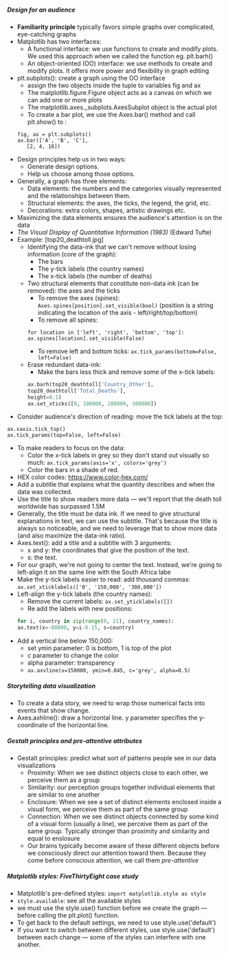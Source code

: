 ##### Design for an audience
- **Familiarity principle** typically favors simple graphs over complicated, eye-catching graphs
- Matplotlib has two interfaces:
    - A functional interface: we use functions to create and modify plots. We used this approach when we called the function eg. plt.barh()
    - An object-oriented (OO) interface: we use methods to create and modify plots. It offers more power and flexibility in graph editing
- plt.subplots(): create a graph using the OO interface
    - assign the two objects inside the tuple to variables fig and ax
    - The matplotlib.figure.Figure object acts as a canvas on which we can add one or more plots
    - The matplotlib.axes._subplots.AxesSubplot object is the actual plot
    - To create a bar plot, we use the Axes.bar() method and call plt.show() to :
    ```
    fig, ax = plt.subplots()
    ax.bar(['A', 'B', 'C'],
       [2, 4, 16])
    ```
-  Design principles help us in two ways:
    - Generate design options.
    - Help us choose among those options.
- Generally, a graph has three elements:
    - Data elements: the numbers and the categories visually represented and the relationships between them.
    - Structural elements: the axes, the ticks, the legend, the grid, etc.
    - Decorations: extra colors, shapes, artistic drawings etc.
- Maximizing the data elements ensures the audience's attention is on the data
- *The Visual Display of Quantitative Information (1983)* (Edward Tufte) 
- Example: [top20_deathtoll.jpg]
    - Identifying the data-ink that we can't remove without losing information (core of the graph):
        - The bars
        - The y-tick labels (the country names)
        - The x-tick labels (the number of deaths)
    - Two structural elements that constitute non-data ink (can be removed): the axes and the ticks
        - To remove the axes (spines): `Axes.spines[position].set_visible(bool)` (position is a string indicating the location of the axis - left/right/top/bottom)
        - To remove all spines:
        ```
        for location in ['left', 'right', 'bottom', 'top']:
        ax.spines[location].set_visible(False)
        ```
        - To remove left and bottom ticks: `ax.tick_params(bottom=False, left=False)`
    - Erase redundant data-ink:
        - Make the bars less thick and remove some of the x-tick labels:
        ```python
        ax.barh(top20_deathtoll['Country_Other'],
        top20_deathtoll['Total_Deaths'],
        height=0.1)
        ax.set_xticks([0, 100000, 200000, 300000])
        ```
- Consider audience's direction of reading: move the tick labels at the top: 
```
ax.xaxis.tick_top()
ax.tick_params(top=False, left=False)
```
- To make readers to focus on the data:
    - Color the x-tick labels in grey so they don't stand out visually so much: `ax.tick_params(axis='x', colors='grey')`
    - Color the bars in a shade of red.
- HEX color codes: https://www.color-hex.com/
- Add a subtitle that explains what the quantity describes and when the data was collected.
- Use the title to show readers more data — we'll report that the death toll worldwide has surpassed 1.5M
- Generally, the title must be data ink. If we need to give structural explanations in text, we can use the subtitle. That's because the title is always so noticeable, and we need to leverage that to show more data (and also maximize the data-ink ratio).
- Axes.text(): add a title and a subtitle with 3 arguments:
    - x and y: the coordinates that give the position of the text.
    - s: the text.
- For our graph, we're not going to center the text. Instead, we're going to left-align it on the same line with the South Africa labe
- Make the y-tick labels easier to read: add thousand commas: `ax.set_xticklabels(['0', '150,000', '300,000'])`
- Left-align the y-tick labels (the country names):
    - Remove the current labels: `ax.set_yticklabels([])`
    - Re add the labels with new positions:
    ```python
    for i, country in zip(range(0, 21), country_names):
    ax.text(x=-80000, y=i-0.15, s=country)
    ```
- Add a vertical line below 150,000:
    - set ymin parameter: 0 is bottom, 1 is top of the plot
    - c parameter to change the color
    - alpha parameter: transparency
    - `ax.axvline(x=150000, ymin=0.045, c='grey', alpha=0.5)`

##### Storytelling data visualization
- To create a data story, we need to wrap those numerical facts into events that show change.
- Axes.axhline(): draw a horizontal line. y parameter specifies the y-coordinate of the horizontal line.

##### Gestalt principles and pre-attentive attributes
- Gestalt principles: predict what sort of patterns people see in our data visualizations
    - Proximity: When we see distinct objects close to each other, we perceive them as a group
    - Similarity: our perception groups together individual elements that are similar to one another
    - Enclosure: When we see a set of distinct elements enclosed inside a visual form, we perceive them as part of the same group
    - Connection: When we see distinct objects connected by some kind of a visual form (usually a line), we perceive them as part of the same group. Typically stronger than proximity and similarity and equal to enslosure
    - Our brains typically become aware of these different objects before we consciously direct our attention toward them. Because they come before conscious attention, we call them *pre-attentive*

##### Matplotlib styles: FiveThirtyEight case study
- Matplotlib's pre-defined styles: `import matplotlib.style as style`
- `style.available`: see all the available styles 
- we must use the style.use() function before we create the graph — before calling the plt.plot() function.
- To get back to the default settings, we need to use style.use('default')
- If you want to switch between different styles, use style.use('default') between each change — some of the styles can interfere with one another.
